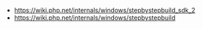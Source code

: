 - https://wiki.php.net/internals/windows/stepbystepbuild_sdk_2
- https://wiki.php.net/internals/windows/stepbystepbuild
